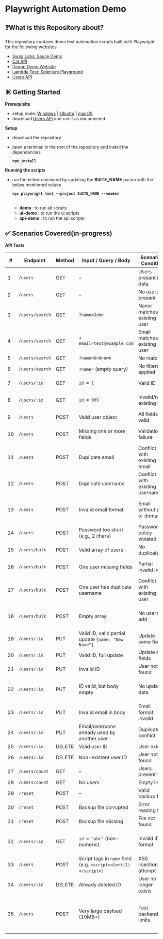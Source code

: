 # Playwright Automation Demo
## ❓What is this Repository about?
This repository contains demo test automation scripts built with Playwright for the following websites
  - [Swag Labs: Sauce Demo](http://saucedemo.com)
  - [Cat API](http://thecatapi.com)
  - [Deque Demo Website](https://dequeuniversity.com/demo/)
  - [Lambda Test: Selenium Playground](https://www.lambdatest.com/selenium-playground)
  - [Users API](http://github.com/Srinivasaimandi/express-api-demo)

## ⌘ Getting Started
**Prerequisite**
- setup node: [Windows][1] | [Ubuntu][2] | [macOS][3]
- download [Users API](http://github.com/Srinivasaimandi/express-api-demo) and run it as documented

**Setup**
- download the repository
- open a terminal in the root of the repository and install the dependencies

    **```npm install```**

**Running the scripts**
- run the below command by updating the **SUITE_NAME** param with the below mentioned values  

  **```npx playwright test --project SUITE_NAME --headed```**  
  <br>
  - **demo** : to run all scripts
  - **ui-demo** : to run the ui scripts
  - **api-demo** : to run the api scripts  

## ✅ Scenarios Covered(in-progress)

**API Tests**

| #  | Endpoint                     | Method | Input / Query / Body                                                                  | Scenario / Condition                                      | Expected Result                                               | Status Code |
|----|------------------------------|--------|----------------------------------------------------------------------------------------|------------------------------------------------------------|----------------------------------------------------------------|-------------|
| 1  | `/users`                    | GET    | –                                                                                      | Users present in data                                       | List of users returned                                         | 200         |
| 2  | `/users`                    | GET    | –                                                                                      | No users present                                            | Empty list                                                     | 204         |
| 3  | `/users/search`            | GET    | `?name=John`                                                                           | Name matches existing user                                  | List of users with "John" in name                             | 200         |
| 4  | `/users/search`            | GET    | `?email=test@example.com`                                                              | Email matches existing user                                 | User(s) with matching email                                   | 200         |
| 5  | `/users/search`            | GET    | `?name=Unknown`                                                                         | No match                                                    | Empty list                                                     | 204         |
| 6  | `/users/search`            | GET    | `?name=` (empty query)                                                                 | No filters applied                                          | All users                                                      | 200         |
| 7  | `/users/:id`               | GET    | `id = 1`                                                                               | Valid ID                                                    | Specific user object                                           | 200         |
| 8  | `/users/:id`               | GET    | `id = 999`                                                                             | Invalid/non-existing ID                                     | User not found message                                         | 404         |
| 9  | `/users`                   | POST   | Valid user object                                                                      | All fields valid                                            | New user created                                               | 201         |
| 10 | `/users`                   | POST   | Missing one or more fields                                                             | Validation failure                                          | Error: All fields required                                     | 400         |
| 11 | `/users`                   | POST   | Duplicate email                                                                        | Conflict with existing email                                | Error: Email already exists                                    | 400         |
| 12 | `/users`                   | POST   | Duplicate username                                                                     | Conflict with existing username                             | Error: Username already exists                                 | 400         |
| 13 | `/users`                   | POST   | Invalid email format                                                                   | Email without @ or domain                                   | Error or validation failure (if enforced)                      | 400         |
| 14 | `/users`                   | POST   | Password too short (e.g., 2 chars)                                                     | Password policy violated                                    | Validation error (if implemented)                              | 400         |
| 15 | `/users/bulk`              | POST   | Valid array of users                                                                   | No duplicates                                               | All users created                                              | 201         |
| 16 | `/users/bulk`              | POST   | One user missing fields                                                                | Partial invalid input                                       | Error: All fields required                                     | 400         |
| 17 | `/users/bulk`              | POST   | One user has duplicate username                                                        | Conflict with existing user                                 | Error: Username already exists                                 | 400         |
| 18 | `/users/bulk`              | POST   | Empty array                                                                            | No users to add                                             | No action, error or 201 depending on logic                     | 400 / 201   |
| 19 | `/users/:id`               | PUT    | Valid ID, valid partial update `{name: "New Name"}`                                   | Update some fields                                          | Updated user object                                            | 200         |
| 20 | `/users/:id`               | PUT    | Valid ID, full update                                                                  | Update all fields                                           | Updated user                                                   | 200         |
| 21 | `/users/:id`               | PUT    | Invalid ID                                                                             | User not found                                              | Error: User not found                                          | 404         |
| 22 | `/users/:id`               | PUT    | ID valid, but body empty                                                               | No update data                                              | Original data preserved or updated with no-op                  | 200         |
| 23 | `/users/:id`               | PUT    | Invalid email in body                                                                  | Email format invalid                                        | Validation error (if enforced)                                 | 400         |
| 24 | `/users/:id`               | PUT    | Email/username already used by another user                                            | Duplicate conflict                                           | Error: already exists                                          | 400         |
| 25 | `/users/:id`               | DELETE | Valid user ID                                                                          | User exists                                                 | User deleted                                                   | 204         |
| 26 | `/users/:id`               | DELETE | Non-existent user ID                                                                   | User not found                                              | Error: User not found                                          | 404         |
| 27 | `/users/count`             | GET    | –                                                                                      | Users present                                               | JSON `{count: N}`                                              | 200         |
| 28 | `/users/count`             | GET    | No users                                                                               | Empty list                                                  | `{count: 0}`                                                   | 200         |
| 29 | `/reset`                   | POST   | –                                                                                      | Valid backup file                                           | Data reset                                                     | 200         |
| 30 | `/reset`                   | POST   | Backup file corrupted                                                                  | Error reading file                                          | Internal Server Error                                          | 500         |
| 31 | `/reset`                   | POST   | Backup file missing                                                                    | File not found                                              | Internal Server Error                                          | 500         |
| 32 | `/users/:id`               | GET    | `id = "abc"` (non-numeric)                                                             | Invalid ID format                                           | Error or 404 (depending on parse logic)                        | 404         |
| 33 | `/users`                   | POST   | Script tags in `name` field (e.g. `<script>alert(1)</script>`)                         | XSS injection attempt                                       | Input sanitized or stored safely                               | 201 (or filtered) |
| 34 | `/users/:id`               | DELETE | Already deleted ID                                                                     | User no longer exists                                       | 404 Not Found                                                  | 404         |
| 35 | `/users`                   | POST   | Very large payload (10MB+)                                                             | Test backend limits                                         | Request rejected or accepted based on backend size config      | 413 / 201   |


[1]:https://www.geeksforgeeks.org/install-node-js-on-windows/
[2]:https://www.geeksforgeeks.org/installation-of-node-js-on-linux/
[3]:https://www.geeksforgeeks.org/how-to-install-nodejs-on-macos/
